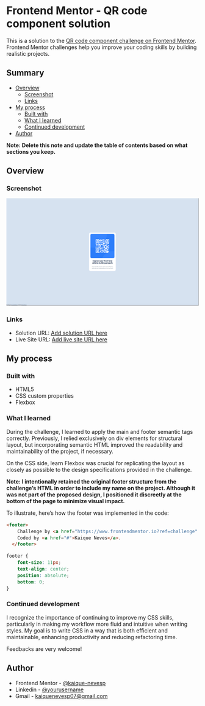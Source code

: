 # Frontend Mentor - QR code component solution

This is a solution to the [QR code component challenge on Frontend Mentor](https://www.frontendmentor.io/challenges/qr-code-component-iux_sIO_H). Frontend Mentor challenges help you improve your coding skills by building realistic projects. 

## Summary

- [Overview](#overview)
  - [Screenshot](#screenshot)
  - [Links](#links)
- [My process](#my-process)
  - [Built with](#built-with)
  - [What I learned](#what-i-learned)
  - [Continued development](#continued-development)
- [Author](#author)

**Note: Delete this note and update the table of contents based on what sections you keep.**

## Overview

### Screenshot

![](./images/Solution-Desktop.png)


### Links

- Solution URL: [Add solution URL here](https://your-solution-url.com)
- Live Site URL: [Add live site URL here](https://your-live-site-url.com)

## My process

### Built with

- HTML5
- CSS custom properties
- Flexbox


### What I learned

During the challenge, I learned to apply the main and footer semantic tags correctly. Previously, I relied exclusively on div elements for structural layout, but incorporating semantic HTML improved the readability and maintainability of the project, if necessary.

On the CSS side, learn Flexbox was crucial for replicating the layout as closely as possible to the design specifications provided in the challenge.

**Note: I intentionally retained the original footer structure from the challenge’s HTML in order to include my name on the project. Although it was not part of the proposed design, I positioned it discreetly at the bottom of the page to minimize visual impact.**

To illustrate, here’s how the footer was implemented in the code:

```html
<footer>
    Challenge by <a href="https://www.frontendmentor.io?ref=challenge" target="_blank">Frontend Mentor</a>.
    Coded by <a href="#">Kaique Neves</a>.
  </footer>
```
```css
footer {
    font-size: 11px;
    text-align: center;
    position: absolute;
    bottom: 0;
}
```

### Continued development

I recognize the importance of continuing to improve my CSS skills, particularly in making my workflow more fluid and intuitive when writing styles. My goal is to write CSS in a way that is both efficient and maintainable, enhancing productivity and reducing refactoring time.

Feedbacks are very welcome!

## Author

- Frontend Mentor - [@kaique-nevesp](https://www.frontendmentor.io/profile/kaique-nevesp)
- Linkedin - [@yourusername](https://www.linkedin.com/in/kaique-neves-pereira-b0839217b/)
- Gmail - kaiquenevesp07@gmail.com